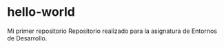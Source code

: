 # hello-world
Mi primer repositorio
Repositorio realizado para la asignatura de Entornos de Desarrollo.
